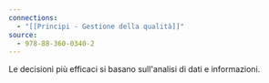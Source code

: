 ```yaml
---
connections:
  - "[[Principi - Gestione della qualità]]"
source:
  - 978-88-360-0340-2
---
```

Le decisioni più efficaci si basano sull'analisi di dati e informazioni.